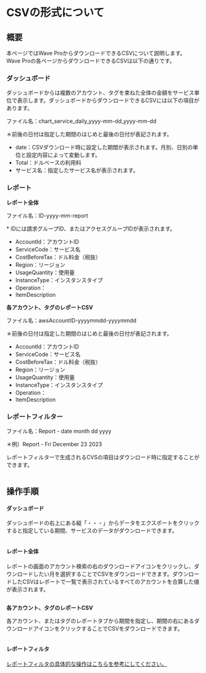 # CSVの形式について

## 概要 <a href="#h_c5a1381f66" id="h_c5a1381f66"></a>

本ページではWave ProからダウンロードできるCSVについて説明します。\
Wave Proの各ページからダウンロードできるCSVは以下の通りです。

### ダッシュボード <a href="#h_c780669f53" id="h_c780669f53"></a>

ダッシュボードからは複数のアカウント、タグを束ねた全体の金額をサービス単位で表示します。ダッシュボードからダウンロードできるCSVには以下の項目があります。

ファイル名：chart\_service\_daily\_yyyy-mm-dd\_yyyy-mm-dd

＊前後の日付は指定した期間のはじめと最後の日付が表記されます。

* date：CSVダウンロード時に設定した期間が表示されます。月別、日別の単位と設定内容によって変動します。
* Total：ドルベースの利用料
* サービス名：指定したサービス名が表示されます。

### レポート <a href="#h_f5a2c39433" id="h_f5a2c39433"></a>

**レポート全体**

ファイル名：ID-yyyy-mm-report

\* IDには請求グループID、またはアクセスグループIDが表示されます。

* AccountId：アカウントID
* ServiceCode：サービス名
* CostBeforeTax：ドル料金（税抜）
* Region：リージョン
* UsageQuantity：使用量
* InstanceType：インスタンスタイプ
* Operation：
* ItemDescription

**各アカウント、タグのレポートCSV**

ファイル名：awsAccountID-yyyymmdd-yyyymmdd

＊前後の日付は指定した期間のはじめと最後の日付が表記されます。

* AccountId：アカウントID
* ServiceCode：サービス名
* CostBeforeTax：ドル料金（税抜）
* Region：リージョン
* UsageQuantity：使用量
* InstanceType：インスタンスタイプ
* Operation：
* ItemDescription

### レポートフィルター <a href="#h_f5a2c39433" id="h_f5a2c39433"></a>

ファイル名：Report - date month dd yyyy

＊例）Report - Fri December 23 2023

レポートフィルターで生成されるCVSの項目はダウンロード時に指定することができます。

<figure><img src="https://downloads.intercomcdn.com/i/o/749253355/a6e8e43b18779586ce727dd3/Screenshot+2023-05-25+at+15.29.05.png" alt=""><figcaption></figcaption></figure>

## 操作手順 <a href="#h_c5a1381f66" id="h_c5a1381f66"></a>

#### ダッシュボード <a href="#h_5367de34a8" id="h_5367de34a8"></a>

ダッシュボードの右上にある縦「・・・」からデータをエクスポートをクリックすると指定している期間、サービスのデータがダウンロードできます。

<figure><img src="https://downloads.intercomcdn.com/i/o/749255911/23161cc6c1abf1141be494ca/Screenshot+2023-05-25+at+15.34.13.png" alt=""><figcaption></figcaption></figure>

#### レポート全体 <a href="#h_5367de34a8" id="h_5367de34a8"></a>

レポートの画面のアカウント検索の右のダウンロードアイコンをクリックし、ダウンロードしたい月を選択することでCSVをダウンロードできます。ダウンロードしたCSVはレポートで一覧で表示されているすべてのアカウントを合算した値が表示されます。

<figure><img src="https://downloads.intercomcdn.com/i/o/749256620/10ab5c831ea7074f89d94c6d/Screenshot+2023-05-25+at+15.35.40.png" alt=""><figcaption></figcaption></figure>

**各アカウント、タグのレポートCSV**

各アカウント、またはタグのレポートタブから期間を指定し、期間の右にあるダウンロードアイコンをクリックすることでCSVをダウンロードできます。

<figure><img src="https://downloads.intercomcdn.com/i/o/749257954/e33d4a4e1a81aa72a3190ac7/Screenshot+2023-05-25+at+15.37.34.png" alt=""><figcaption></figcaption></figure>

#### レポートフィルタ <a href="#h_036569d33c" id="h_036569d33c"></a>

[レポートフィルタの具体的な操作はこちらを参考にしてください。](https://docs.alphaus.cloud/v/projp/wave-pro-for-aws/wave-pro-for-aws/reportfilter)
